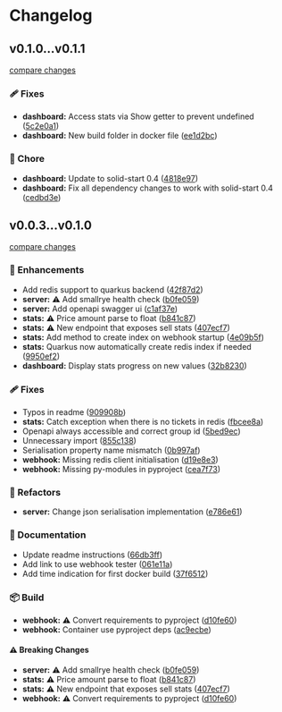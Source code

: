 # Changelog


## v0.1.0...v0.1.1

[compare changes](https://github.com/fuzoh/balanse/compare/v0.1.0...v0.1.1)

### 🩹 Fixes

- **dashboard:** Access stats via Show getter to prevent undefined ([5c2e0a1](https://github.com/fuzoh/balanse/commit/5c2e0a1))
- **dashboard:** New build folder in docker file ([ee1d2bc](https://github.com/fuzoh/balanse/commit/ee1d2bc))

### 🏡 Chore

- **dashboard:** Update to solid-start 0.4 ([4818e97](https://github.com/fuzoh/balanse/commit/4818e97))
- **dashboard:** Fix all dependency changes to work with solid-start 0.4 ([cedbd3e](https://github.com/fuzoh/balanse/commit/cedbd3e))

## v0.0.3...v0.1.0

[compare changes](https://github.com/fuzoh/balanse/compare/v0.0.3...v0.1.0)

### 🚀 Enhancements

- Add redis support to quarkus backend ([42f87d2](https://github.com/fuzoh/balanse/commit/42f87d2))
- **server:** ⚠️  Add smallrye health check ([b0fe059](https://github.com/fuzoh/balanse/commit/b0fe059))
- **server:** Add openapi swagger ui ([c1af37e](https://github.com/fuzoh/balanse/commit/c1af37e))
- **stats:** ⚠️  Price amount parse to float ([b841c87](https://github.com/fuzoh/balanse/commit/b841c87))
- **stats:** ⚠️  New endpoint that exposes sell stats ([407ecf7](https://github.com/fuzoh/balanse/commit/407ecf7))
- **stats:** Add method to create index on webhook startup ([4e09b5f](https://github.com/fuzoh/balanse/commit/4e09b5f))
- **stats:** Quarkus now automatically create redis index if needed ([9950ef2](https://github.com/fuzoh/balanse/commit/9950ef2))
- **dashboard:** Display stats progress on new values ([32b8230](https://github.com/fuzoh/balanse/commit/32b8230))

### 🩹 Fixes

- Typos in readme ([909908b](https://github.com/fuzoh/balanse/commit/909908b))
- **stats:** Catch exception when there is no tickets in redis ([fbcee8a](https://github.com/fuzoh/balanse/commit/fbcee8a))
- Openapi always accessible and correct group id ([5bed9ec](https://github.com/fuzoh/balanse/commit/5bed9ec))
- Unnecessary import ([855c138](https://github.com/fuzoh/balanse/commit/855c138))
- Serialisation property name mismatch ([0b997af](https://github.com/fuzoh/balanse/commit/0b997af))
- **webhook:** Missing redis client initialisation ([d19e8e3](https://github.com/fuzoh/balanse/commit/d19e8e3))
- **webhook:** Missing py-modules in pyproject ([cea7f73](https://github.com/fuzoh/balanse/commit/cea7f73))

### 💅 Refactors

- **server:** Change json serialisation implementation ([e786e61](https://github.com/fuzoh/balanse/commit/e786e61))

### 📖 Documentation

- Update readme instructions ([66db3ff](https://github.com/fuzoh/balanse/commit/66db3ff))
- Add link to use webhook tester ([061e11a](https://github.com/fuzoh/balanse/commit/061e11a))
- Add time indication for first docker build ([37f6512](https://github.com/fuzoh/balanse/commit/37f6512))

### 📦 Build

- **webhook:** ⚠️  Convert requirements to pyproject ([d10fe60](https://github.com/fuzoh/balanse/commit/d10fe60))
- **webhook:** Container use pyproject deps ([ac9ecbe](https://github.com/fuzoh/balanse/commit/ac9ecbe))

#### ⚠️ Breaking Changes

- **server:** ⚠️  Add smallrye health check ([b0fe059](https://github.com/fuzoh/balanse/commit/b0fe059))
- **stats:** ⚠️  Price amount parse to float ([b841c87](https://github.com/fuzoh/balanse/commit/b841c87))
- **stats:** ⚠️  New endpoint that exposes sell stats ([407ecf7](https://github.com/fuzoh/balanse/commit/407ecf7))
- **webhook:** ⚠️  Convert requirements to pyproject ([d10fe60](https://github.com/fuzoh/balanse/commit/d10fe60))

